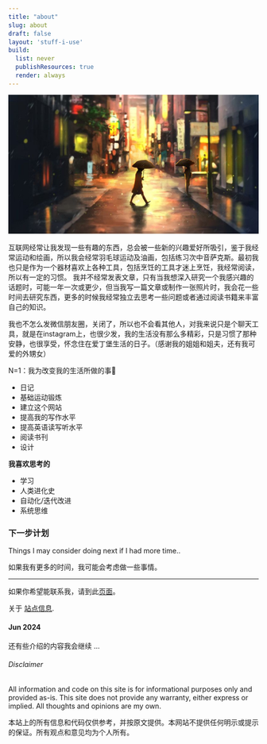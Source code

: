 ```yaml
---
title: "about"
slug: about
draft: false
layout: 'stuff-i-use'
build:
  list: never
  publishResources: true
  render: always
---
```

![f](/head-1.jpg "This is a sample image.")

互联网经常让我发现一些有趣的东西，总会被一些新的兴趣爱好所吸引，鉴于我经常运动和绘画，所以我会经常羽毛球运动及油画，包括练习次中音萨克斯。最初我也只是作为一个器材喜欢上各种工具，包括烹饪的工具才迷上烹饪，我经常阅读，所以有一定的习惯。
我并不经常发表文章，只有当我想深入研究一个我感兴趣的话题时，可能一年一次或更少，但当我写一篇文章或制作一张照片时，我会花一些时间去研究东西，更多的时候我经常独立去思考一些问题或者通过阅读书籍来丰富自己的知识。

我也不怎么发微信朋友圈，关闭了，所以也不会看其他人，对我来说只是个聊天工具，就是在instagram上，也很少发，我的生活没有那么多精彩，只是习惯了那种安静，也很享受，怀念住在爱丁堡生活的日子。（感谢我的姐姐和姐夫，还有我可爱的外甥女）

N=1：我为改变我的生活所做的事🙈

 * 日记
 * 基础运动锻炼
 * 建立这个网站
 * 提高我的写作水平
 * 提高英语读写听水平
 * 阅读书刊
 * 设计

 **我喜欢思考的**

 * 学习
 * 人类进化史
 * 自动化/迭代改进
 * 系统思维
  
  
<h3>下一步计划</h3>
<p class="sublarge">Things I may consider doing next if I had more time..</p>

如果我有更多的时间，我可能会考虑做一些事情。

<hr />

如果你希望能联系我，请到此[页面](/contact)。

关于 [站点信息](/about-this-website/).
<h4>Jun 2024</h4>
还有些介绍的内容我会继续 ...

<div class="content-module">
    <div class="note"><h6 class="semibold">Disclaimer</h6></div>
<p>All information and code on this site is for informational purposes only and provided as-is. This site does not provide any warranty, either express or implied. All thoughts and opinions are my own.</p>
<p>本站上的所有信息和代码仅供参考，并按原文提供。本网站不提供任何明示或提示的保证。所有观点和意见均为个人所有。</p>
</div>